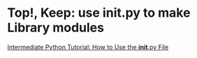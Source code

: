 # Top!, Keep: use __init__.py to make Library modules
[Intermediate Python Tutorial: How to Use the __init__.py File](https://youtu.be/cONc0NcKE7s)
